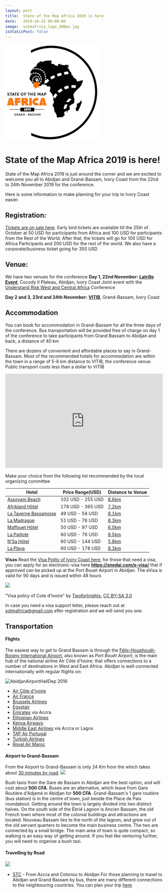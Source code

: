 ```yaml
---
layout: post
title:  State of the Map Africa 2019 is here
date:   2019-10-22 09:00:00
image:  sotmafrica_logo_300px.jpg
isStaticPost: false
---
```

![](../img/posts/sotmafrica_logo_300px.jpg)



# State of the Map Africa 2019 is here!
State of the Map Africa 2019 is just around the corner and we are excited to welcome you all to Abidjan and Grand-Bassam, Ivory Coast from the 22nd to 24th November 2019 for the conference.

Here is some information to make planning for your trip to Ivory Coast easier.

## Registration:
[Tickets are on sale here](https://join.osmfoundation.org/?page=CiviCRM&q=civicrm%2Fevent%2Finfo&id=15&reset=1). Early bird tickets are available till the 25th of October at 50 USD for participants from Africa and 100 USD for participants from the Rest of the World. After that, the tickets will go for 100 USD for Africa Participants and 200 USD for the rest of the world. We also have a corporate/business ticket going for 350 USD

## Venue:
We have two venues for the conference
**Day 1, 22nd November:**  **[Latrille Event](https://www.openstreetmap.org/way/286243318)**, Cocody II Plateau, Abidjan, Ivory Coast 
Joint event with the [Understand Risk West and Central Africa](https://understandrisk.org/event/understanding-risk-west-and-central-africa/) Conference
 
**Day 2 and 3, 23rd and 24th November:** **[VITIB](https://www.openstreetmap.org/way/418991195)**, Grand-Bassam, Ivory Coast 


## Accommodation
You can book for accommodation in Grand-Bassam for all the three days of the conference. Bus transportation will be provided free of charge on day 1 of the conference to take participants from Grand Bassam to Abidjan and back, a distance of 40 km

There are dozens of convenient and affordable places to say in Grand-Bassam. Most of the recommended hotels for accommodation are within the town in a range of 5-8 km distance to VITIB, the conference venue. Public transport costs less than a dollar to VITIB

<iframe width="100%" height="300px" frameborder="0" allowfullscreen src="https://umap.openstreetmap.fr/en/map/grand-bassam_376435?scaleControl=false&miniMap=false&scrollWheelZoom=false&zoomControl=true&allowEdit=false&moreControl=false&searchControl=null&tilelayersControl=null&embedControl=null&datalayersControl=true&onLoadPanel=caption&captionBar=false"></iframe>

Make your choice from the following list recommended by the local organizing committee 

| Hotel | Price Range(USD)| Distance to Venue |
| -------- | -------- | -------- |
| [Assoyam Beach](https://www.assoyam.com/index.php)   | 102 USD - 255 USD   | [8.6km ](https://www.openstreetmap.org/directions?engine=fossgis_osrm_car&route=5.2274%2C-3.7592%3B5.1959%2C-3.7433#map=14/5.2135/-3.7429)   |
| [Afrikland Hôtel](https://afriklandhotel.com/) | 178 USD - 365 USD | [7.2km](https://www.openstreetmap.org/directions?engine=fossgis_osrm_car&route=5.2274%2C-3.7592%3B5.2027%2C-3.7365#map=14/5.2170/-3.7429) |
| [La Taverne Bassamoise](http://www.taverne-bassamoise.fr) | 49 USD - 58 USD |[8.1km](https://www.openstreetmap.org/directions?engine=fossgis_osrm_car&route=5.2274%2C-3.7592%3B5.1956%2C-3.7399) |
| [La Madrague](http://www.hotellamadrague.com/) | 51 USD - 76 USD | [8.3km](https://www.openstreetmap.org/directions?engine=fossgis_osrm_car&route=5.23%2C-3.76%3B5.20%2C-3.74#map=14/5.2133/-3.7429) |
| [Maffouet Hôtel](http://www.maffouethotel.ci/index.php) | 50 USD - 97 USD | [6.0km](https://www.openstreetmap.org/directions?engine=fossgis_osrm_car&route=5.2169%2C-3.7423%3B5.2274%2C-3.7592#map=15/5.2242/-3.7445) |
| [La Paillote](http://www.lapaillotegrandbassam.com/la_paillote/) | 60 USD - 76 USD | [8.5km](https://www.openstreetmap.org/directions?engine=fossgis_osrm_car&route=5.2274%2C-3.7592%3B5.1938%2C-3.7326#map=14/5.2126/-3.7429) |
| [N’Sa Hôtel](http://www.nsahotel.com/) | 60 USD - 144 USD | [5.8km](https://www.openstreetmap.org/directions?engine=fossgis_osrm_car&route=5.2274%2C-3.7592%3B5.2184%2C-3.7421#map=15/5.2244/-3.7446) |
| [La Playa](https://www.laplaya-ci.com/) | 60 USD - 178 USD | [8.3km](https://www.openstreetmap.org/directions?engine=fossgis_osrm_car&route=5.2274%2C-3.7592%3B5.1956%2C-3.7411#map=14/5.2134/-3.7429) |


**Visas**
Read the [Visa Polity of Ivory Coast here](https://en.wikipedia.org/wiki/Visa_policy_of_Ivory_Coast), for those that need a visa, you can apply for an electronic-visa here **https://snedai.com/e-visa/** that if approved can be picked up at the Port Bouet Airport in Abidjan. The eVisa is valid for 90 days and is issued within 48 hours
 
![](https://i.imgur.com/qDxpYIa.png)

"Visa policy of Cote d'Ivoire" by [Twofortnights](https://commons.wikimedia.org/wiki/User:Twofortnights), [CC BY-SA 3.0](https://creativecommons.org/licenses/by-sa/3.0)

In case you need a visa support letter, please reach out at sotmafrica@gmail.com after registration and we will send you one.


## Transportation

#### Flights
The easiest way to get to Grand Bassam is through the [Félix-Houphouët-Boigny International Airport](https://en.wikipedia.org/wiki/F%C3%A9lix-Houphou%C3%ABt-Boigny_International_Airport), also known as *Port Bouët Airport*, is the main hub of the national airline Air Côte d'Ivoire; that offers connections to a number of destinations in West and East Africa. Abidjan is well-connected internationally with regular flights on:

![AbidjanAirportHallDep 2016](https://upload.wikimedia.org/wikipedia/commons/thumb/7/7e/AbidjanAirportHallDep_2016.JPG/800px-AbidjanAirportHallDep_2016.JPG)

- [Air Côte d'Ivoire](https://www.aircotedivoire.com/)
- [Air France](http://www.airfrance.com/)
- [Brussels Airlines](https://www.brusselsairlines.com/)
- [Egyptair](http://www.egyptair.com/)
- [Emirates](http://www.emirates.com/) via Accra
- [Ethiopian Airlines](http://www.flyethiopian.com/)
- [Kenya Airways](http://www.kenya-airways.com/)
- [Middle East Airlines](http://www.mea.com.lb/) via Accra or Lagos
- [TAP Air Portugal](https://www.flytap.com/en-pt/)
- [Turkish Airlines](http://www.turkishairlines.com/)
- [Royal Air Maroc](http://www.royalairmaroc.com/)

#### Airport to Grand-Bassam

From the Airport to Grand-Bassam is only 24 Km from the which takes about [30 minutes by road](http://bit.ly/2L6tdZq). 
![](https://i.imgur.com/3CGEyhs.png)

Bush taxis from the Gare de Bassam in Abidjan are the best option, and will cost about **500 CFA**. Buses are an alternative, which leave from Gare Routière d'Adjamé in Abidjan for **500 CFA**. Grand-Bassam's 1 gare routière (bus station) is in the centre of town, just beside the Place de Paix roundabout. Getting around the town is largely divided into two distinct halves. On the south side of the Ébrié Lagoon is Ancien Bassam, the old French town where most of the colonial buildings and attractions are located. Nouveau Bassam lies to the north of the lagoon, and grew out of the old servant quarters to become the main business centre. The two are connected by a small bridge. The main area of town is quite compact, so walking is an easy way of getting around. If you feel like venturing further, you will need to organise a bush taxi.

#### Travelling by Road
![](https://i.imgur.com/HNlKqNK.png)

 - [STC](https://stc.gov.gh/fares/) - From Accra and Cotonou to Abidjan
For those planning to travel to Abidjan and Grand Bassam by bus, there are many different connections to the neighbouring countries. You can plan your trip [here](https://www.rome2rio.com/map/Abidjan) 

